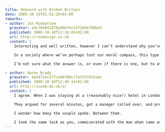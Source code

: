 ```yaml
---
title: Onboard with Broken Britain
date: 2009-10-10T01:52:28+01:00
remarks:
- author: Jon Roobottom
  gravatar: e3c764941478ad667ec52f1b9e700be5
  published: 2009-10-10T12:18:03+01:00
  url: http://roodesign.co.uk
  content: |
    Interesting and well written, however I can’t understand why you’ve taken the ‘Broken Britain’ stance. Is this a phenomenon restricted just to the UK? Perhaps, but I don’t think so. I agree with you totally that this type of behaviour is unacceptable and systemic of too much alcohol – but I think it’s more than that.

    In a society where we’ve perhaps lost our moral compass, this type of behaviour becomes acceptable and is passed on from one generation to the next. People simply don’t have the understanding that it’s wrong to hurl abuse at each other.

    I’m not sure what the answer is, or even if there is one, but to attribute this solely to Britain is a gross disservice to the (still) majority of it’s people. Its the Sun news paper mentality: “Broken Britain”, where the government is out to get us and society is breaking down at the seams. Sensationalist garbage.

- author: Aaron Brady
  gravatar: 4a5473ec57fcad4780c17a3757421a4c
  published: 2009-10-10T12:46:14+01:00
  url: http://insom.me.uk/z/
  content: |
    I agree. When I was staying at a (reasonably nice!) hotel in London a man and his wife tore into the person tending the bar because he didn’t have appropriate notes and wanted to give them 5 x £1 coins. I can see this is inconvenient, but at the end of the day, it’s tender.

    They argued for several minutes, got a manager called over, and previously used talked loudly about “cheap immigrant labour”. This was frustrating, watching on, because (while I have no serious problem with cheap immigrant labour, per se) the man tending bar had a badge on showing he spoke four major European languages, alongside English; it’s long been the tradition in hotels to employ multilingual people, many of whom are foreign.

    I wonder how many the couple spoke. Between them.

    I took the same tack as you, commiserated with the man when came around to serve me, said I perfectly understood the delay and thanked him for serving me.
---
```

